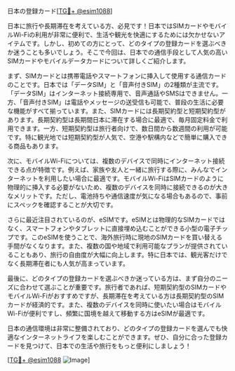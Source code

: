 日本の登録カード[[TG💪+ @esim1088](https://t.me/s/esim1088)]

日本に旅行や長期滞在を考えている方、必見です！日本ではSIMカードやモバイルWi-Fiの利用が非常に便利で、生活や観光を快適にするためには欠かせないアイテムです。しかし、初めての方にとって、どのタイプの登録カードを選ぶべきか迷うことも多いでしょう。そこで今回は、日本での通信手段として人気の高いSIMカードやモバイルデータカードについて詳しくご紹介します。

まず、SIMカードとは携帯電話やスマートフォンに挿入して使用する通信カードのことです。日本では「データSIM」と「音声付きSIM」の2種類が主流です。「データSIM」はインターネット接続専用で、音声通話やSMSはできません。一方、「音声付きSIM」は電話やメッセージの送受信も可能で、普段の生活に必要な機能がすべて揃っています。また、SIMカードには長期契約型と短期契約型があります。長期契約型は長期間日本に滞在する場合に最適で、毎月固定料金で利用できます。一方、短期契約型は旅行者向けで、数日間から数週間の利用が可能です。特に観光地では短期契約型が人気で、空港や駅構内などで簡単に購入できる商品もあります。

次に、モバイルWi-Fiについては、複数のデバイスで同時にインターネット接続できる点が特徴です。例えば、家族や友人と一緒に旅行する際に、みんなでインターネットを利用したい場合に最適です。モバイルWi-FiはSIMカードのように物理的に挿入する必要がないため、複数のデバイスを同時に接続できるのが大きなメリットです。ただし、電池持ちや通信速度が気になる場合もあるので、事前にスペックを確認することが大切です。

さらに最近注目されているのが、eSIMです。eSIMとは物理的なSIMカードではなく、スマートフォンやタブレットに直接埋め込むことができる小型の電子チップです。このeSIMを使うことで、海外旅行時に現地のSIMカードを買い替える手間がなくなります。また、複数の国や地域で利用可能なプランが提供されていることもあり、旅行の自由度が大幅に向上します。特に日本では、観光客だけでなく長期滞在者にも人気が高まっています。

最後に、どのタイプの登録カードを選ぶべきか迷っている方は、まず自分のニーズに合わせて選ぶことが重要です。旅行者であれば、短期契約型のSIMカードやモバイルWi-Fiがおすすめですが、長期滞在を考えている方は長期契約型のSIMカードが経済的です。また、複数のデバイスを同時に使いたい場合はモバイルWi-Fiが便利ですし、頻繁に国境を越えて移動する方はeSIMが最適です。

日本の通信環境は非常に整備されており、どのタイプの登録カードを選んでも快適なインターネットライフを楽しむことができます。ぜひ、自分に合った登録カードを見つけて、日本での生活や旅行をもっと便利にしましょう！

[[TG💪+ @esim1088](https://t.me/s/esim1088) ![Image](https://i.postimg.cc/Y0z9fWf4/image.png)]